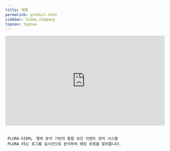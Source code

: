 ```yaml
---
title: 제품
permalink: product.html
sidebar: Video_Company
topnav: topnav
---
```


<style>.embed-container { position: relative; padding-bottom: 56.25%; height: 0; overflow: hidden; max-width: 100%; } .embed-container iframe, .embed-container object, .embed-container embed { position: absolute; top: 0; left: 0; width: 100%; height: 100%; }</style><div class='embed-container'><iframe src='https://www.youtube.com/embed/PzrrlAiIazM' frameborder='0' allowfullscreen></iframe></div>

<br />

     PLURA-SIEM」 행위 분석 기반의 통합 보안 이벤트 관리 시스템  
     PLURA V5는 로그를 실시간으로 분석하여 해킹 위험을 알려줍니다.